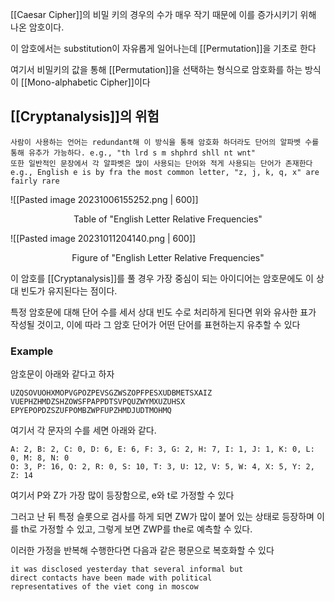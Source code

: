 
[[Caesar Cipher]]의 비밀 키의 경우의 수가 매우 작기 때문에 이를 증가시키기 위해 나온 암호이다. 

이 암호에서는 substitution이 자유롭게 일어나는데 [[Permutation]]을 기초로 한다

여기서 비밀키의 값을 통해 [[Permutation]]을 선택하는 형식으로 암호화를 하는 방식이 [[Mono-alphabetic Cipher]]이다

## **[[Cryptanalysis]]의 위험**

	사람이 사용하는 언어는 redundant해 이 방식을 통해 암호화 하더라도 단어의 알파벳 수를 
	통해 유추가 가능하다. e.g., "th lrd s m shphrd shll nt wnt"
	또한 일반적인 문장에서 각 알파벳은 많이 사용되는 단어와 적게 사용되는 단어가 존재한다
	e.g., English e is by fra the most common letter, "z, j, k, q, x" are fairly rare

![[Pasted image 20231006155252.png | 600]]
<div align="center">
	Table of "English Letter Relative Frequencies"
</div>

![[Pasted image 20231011204140.png | 600]]
<div align="center">
	Figure of "English Letter Relative Frequencies"
</div>

이 암호를 [[Cryptanalysis]]를 풀 경우 가장 중심이 되는 아이디어는 암호문에도 이 상대 빈도가 유지된다는 점이다. 

특정 암호문에 대해 단어 수를 세서 상대 빈도 수로 처리하게 된다면 위와 유사한 표가 작성될 것이고, 이에 따라 그 암호 단어가 어떤 단어를 표현하는지 유추할 수 있다

### Example

암호문이 아래와 같다고 하자

	UZQSOVUOHXMOPVGPOZPEVSGZWSZOPFPESXUDBMETSXAIZ
	VUEPHZHMDZSHZOWSFPAPPDTSVPQUZWYMXUZUHSX
	EPYEPOPDZSZUFPOMBZWPFUPZHMDJUDTMOHMQ

여기서 각 문자의 수를 세면 아래와 같다.

	A: 2, B: 2, C: 0, D: 6, E: 6, F: 3, G: 2, H: 7, I: 1, J: 1, K: 0, L: 0, M: 8, N: 0
	O: 3, P: 16, Q: 2, R: 0, S: 10, T: 3, U: 12, V: 5, W: 4, X: 5, Y: 2, Z: 14

여기서 P와 Z가 가장 많이 등장함으로, e와 t로 가정할 수 있다

그러고 난 뒤 특정 슬롯으로 검사를 하게 되면 ZW가 많이 붙어 있는 상태로 등장하며 이를 th로 가정할 수 있고, 그렇게 보면 ZWP를 the로 예측할 수 있다.

이러한 가정을 반복해 수행한다면 다음과 같은 평문으로 복호화할 수 있다

	it was disclosed yesterday that several informal but 
	direct contacts have been made with political
	representatives of the viet cong in moscow

